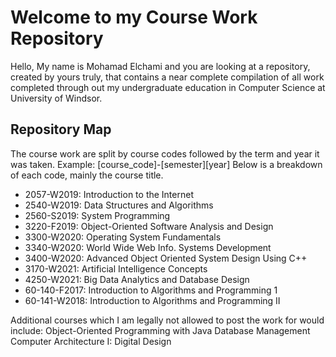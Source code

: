 # Welcome to my Course Work Repository

Hello, My name is Mohamad Elchami and you are looking at a repository, created by yours truly, that contains a near complete compilation of all work completed through out my undergraduate education in Computer Science at University of Windsor.

## Repository Map

The course work are split by course codes followed by the term and year it was taken.
Example: [course_code]-[semester][year]
Below is a breakdown of each code, mainly the course title.

- 2057-W2019: Introduction to the Internet
- 2540-W2019: Data Structures and Algorithms
- 2560-S2019: System Programming
- 3220-F2019: Object-Oriented Software Analysis and Design
- 3300-W2020: Operating System Fundamentals
- 3340-W2020: World Wide Web Info. Systems Development
- 3400-W2020: Advanced Object Oriented System Design Using C++
- 3170-W2021: Artificial Intelligence Concepts
- 4250-W2021: Big Data Analytics and Database Design
- 60-140-F2017: Introduction to Algorithms and Programming 1
- 60-141-W2018: Introduction to Algorithms and Programming II

Additional courses which I am legally not allowed to post the work for would include:
Object-Oriented Programming with Java
Database Management
Computer Architecture I: Digital Design
